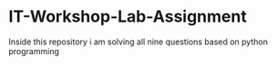 # IT-Workshop-Lab-Assignment
Inside this repository i am solving all nine questions based on python programming
